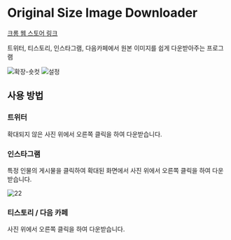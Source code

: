 # Original Size Image Downloader

[크롬 웹 스토어 링크](https://chrome.google.com/webstore/detail/original-size-image-downl/imnggmkkiihmhjjadialnhgpnpcolpji)

트위터, 티스토리, 인스타그램, 다음카페에서 원본 이미지를 쉽게 다운받아주는 프로그램

![확장-숏컷](https://user-images.githubusercontent.com/19607962/107649169-896bdc00-6cc0-11eb-8c23-d553e6f7314b.png)
![설정](https://user-images.githubusercontent.com/19607962/107649180-8bce3600-6cc0-11eb-97b7-4335607132f7.png)

## 사용 방법

### 트위터
확대되지 않은 사진 위에서 오른쪽 클릭을 하여 다운받습니다.

### 인스타그램
특정 인물의 게시물을 클릭하여 확대된 화면에서 사진 위에서 오른쪽 클릭을 하여 다운받습니다.

![22](https://user-images.githubusercontent.com/19607962/107650092-79a0c780-6cc1-11eb-9988-40e3fcb47413.png)

### 티스토리 / 다음 카페
사진 위에서 오른쪽 클릭을 하여 다운받습니다.
